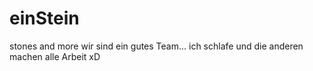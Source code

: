 # einStein
stones and more
wir sind ein gutes Team... ich schlafe und die anderen machen alle Arbeit xD
